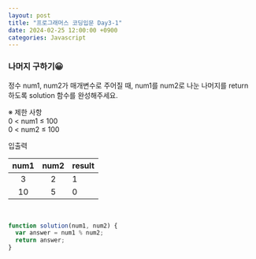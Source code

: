 ```yaml
---
layout: post
title: "프로그래머스 코딩입문 Day3-1"
date: 2024-02-25 12:00:00 +0900
categories: Javascript
---
```


### 나머지 구하기😀

정수 num1, num2가 매개변수로 주어질 때, num1를 num2로 나눈 나머지를 return 하도록 solution 함수를 완성해주세요.<br>

※ 제한 사항<br>
0 < num1 ≤ 100<br>
0 < num2 ≤ 100<br>

입출력 <br>

| num1 | num2 | result |
| :--: | :--: | ------ |
|  3   |  2   | 1      |
|  10  |  5   | 0      |

<br>

```javascript
function solution(num1, num2) {
  var answer = num1 % num2;
  return answer;
}
```
